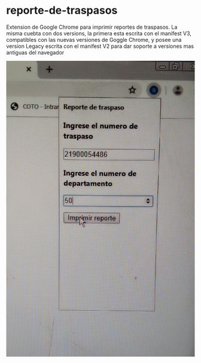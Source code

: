 # reporte-de-traspasos
Extension de Google Chrome para imprimir reportes de traspasos.
La misma cuebta con dos versions, la primera esta escrita con el manifest V3, compatibles con las nuevas versiones de Goggle Chrome, y posee una version Legacy escrita con el manifest V2 para dar soporte a versiones mas antiguas del navegador 

![Interfaz popup de la extension](https://raw.githubusercontent.com/LucasAMoralesRomero/reporte-de-traspasos/main/20230318_143637~2.jpg)
